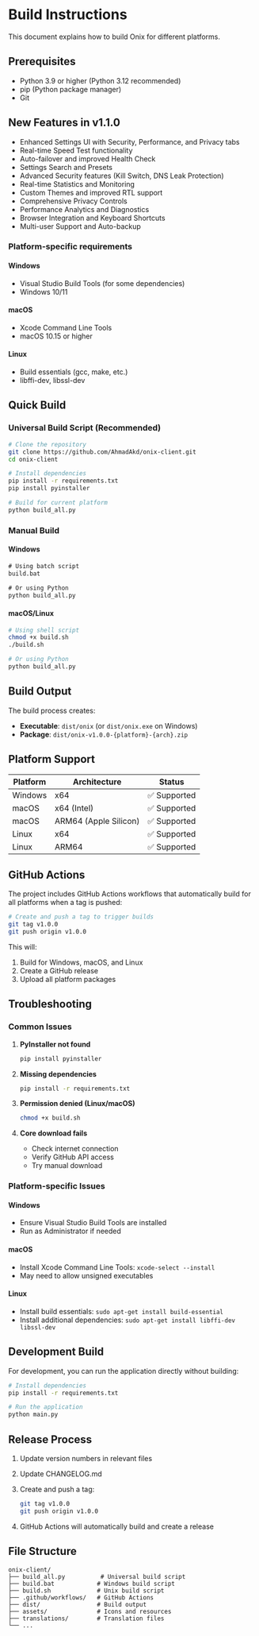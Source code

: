 # Build Instructions

This document explains how to build Onix for different platforms.

## Prerequisites

- Python 3.9 or higher (Python 3.12 recommended)
- pip (Python package manager)
- Git

## New Features in v1.1.0

- Enhanced Settings UI with Security, Performance, and Privacy tabs
- Real-time Speed Test functionality
- Auto-failover and improved Health Check
- Settings Search and Presets
- Advanced Security features (Kill Switch, DNS Leak Protection)
- Real-time Statistics and Monitoring
- Custom Themes and improved RTL support
- Comprehensive Privacy Controls
- Performance Analytics and Diagnostics
- Browser Integration and Keyboard Shortcuts
- Multi-user Support and Auto-backup

### Platform-specific requirements

#### Windows

- Visual Studio Build Tools (for some dependencies)
- Windows 10/11

#### macOS

- Xcode Command Line Tools
- macOS 10.15 or higher

#### Linux

- Build essentials (gcc, make, etc.)
- libffi-dev, libssl-dev

## Quick Build

### Universal Build Script (Recommended)

```bash
# Clone the repository
git clone https://github.com/AhmadAkd/onix-client.git
cd onix-client

# Install dependencies
pip install -r requirements.txt
pip install pyinstaller

# Build for current platform
python build_all.py
```

### Manual Build

#### Windows

```cmd
# Using batch script
build.bat

# Or using Python
python build_all.py
```

#### macOS/Linux

```bash
# Using shell script
chmod +x build.sh
./build.sh

# Or using Python
python build_all.py
```

## Build Output

The build process creates:

- **Executable**: `dist/onix` (or `dist/onix.exe` on Windows)
- **Package**: `dist/onix-v1.0.0-{platform}-{arch}.zip`

## Platform Support

| Platform | Architecture | Status |
|----------|-------------|---------|
| Windows | x64 | ✅ Supported |
| macOS | x64 (Intel) | ✅ Supported |
| macOS | ARM64 (Apple Silicon) | ✅ Supported |
| Linux | x64 | ✅ Supported |
| Linux | ARM64 | ✅ Supported |

## GitHub Actions

The project includes GitHub Actions workflows that automatically build for all platforms when a tag is pushed:

```bash
# Create and push a tag to trigger builds
git tag v1.0.0
git push origin v1.0.0
```

This will:

1. Build for Windows, macOS, and Linux
2. Create a GitHub release
3. Upload all platform packages

## Troubleshooting

### Common Issues

1. **PyInstaller not found**

   ```bash
   pip install pyinstaller
   ```

2. **Missing dependencies**

   ```bash
   pip install -r requirements.txt
   ```

3. **Permission denied (Linux/macOS)**

   ```bash
   chmod +x build.sh
   ```

4. **Core download fails**
   - Check internet connection
   - Verify GitHub API access
   - Try manual download

### Platform-specific Issues

#### Windows

- Ensure Visual Studio Build Tools are installed
- Run as Administrator if needed

#### macOS

- Install Xcode Command Line Tools: `xcode-select --install`
- May need to allow unsigned executables

#### Linux

- Install build essentials: `sudo apt-get install build-essential`
- Install additional dependencies: `sudo apt-get install libffi-dev libssl-dev`

## Development Build

For development, you can run the application directly without building:

```bash
# Install dependencies
pip install -r requirements.txt

# Run the application
python main.py
```

## Release Process

1. Update version numbers in relevant files
2. Update CHANGELOG.md
3. Create and push a tag:

   ```bash
   git tag v1.0.0
   git push origin v1.0.0
   ```

4. GitHub Actions will automatically build and create a release

## File Structure

```
onix-client/
├── build_all.py          # Universal build script
├── build.bat            # Windows build script
├── build.sh             # Unix build script
├── .github/workflows/   # GitHub Actions
├── dist/                # Build output
├── assets/              # Icons and resources
├── translations/        # Translation files
└── ...
```
